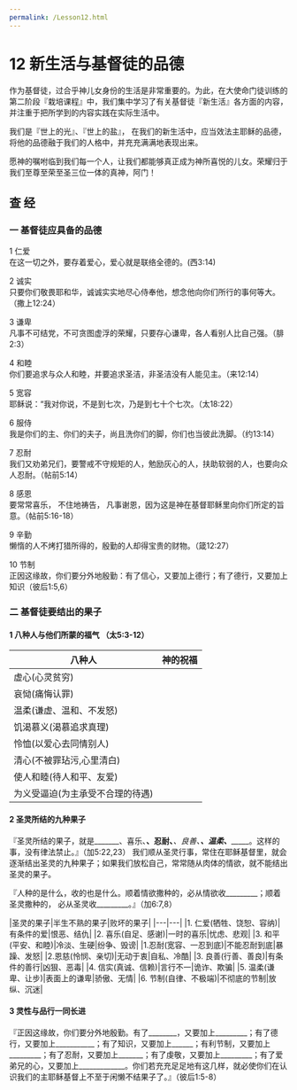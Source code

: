 ```yaml
---
permalink: /Lesson12.html
---
```


# 12 新生活与基督徒的品德

作为基督徒，过合乎神儿女身份的生活是非常重要的。为此，在大使命门徒训练的第二阶段『栽培课程』中，我们集中学习了有关基督徒『新生活』各方面的内容，并注重于把所学到的内容实践在实际生活中。

我们是『世上的光』、『世上的盐』， 在我们的新生活中，应当效法主耶稣的品德，将他的品德融于我们的人格中，并充充满满地表现出来。

愿神的嘱咐临到我们每一个人，让我们都能够真正成为神所喜悦的儿女。荣耀归于我们至尊至荣至圣三位一体的真神，阿门！

## 查 经

### 一 基督徒应具备的品德  
1 仁爱  
  在这一切之外，要存着爱心，爱心就是联络全德的。(西3:14)   

2 诚实  
  只要你们敬畏耶和华，诚诚实实地尽心侍奉他，想念他向你们所行的事何等大。（撒上12:24）  

3 谦卑  
  凡事不可结党，不可贪图虚浮的荣耀，只要存心谦卑，各人看别人比自己强。（腓2:3）

4 和睦  
  你们要追求与众人和睦，并要追求圣洁，非圣洁没有人能见主。（来12:14）

5 宽容  
  耶稣说：“我对你说，不是到七次，乃是到七十个七次。（太18:22）

6 服侍  
  我是你们的主、你们的夫子，尚且洗你们的脚，你们也当彼此洗脚。（约13:14）

7 忍耐  
  我们又劝弟兄们，要警戒不守规矩的人，勉励灰心的人，扶助软弱的人，也要向众人忍耐。（帖前5:14）

8 感恩  
  要常常喜乐， 不住地祷告， 凡事谢恩，因为这是神在基督耶稣里向你们所定的旨意。（帖前5:16-18）

9 辛勤  
  懒惰的人不烤打猎所得的，殷勤的人却得宝贵的财物。（箴12:27）

10 节制  
  正因这缘故，你们要分外地殷勤：有了信心，又要加上德行；有了德行，又要加上知识（彼后1:5,6）

### 二 基督徒要结出的果子

#### 1 八种人与他们所蒙的福气 （太5:3-12）
|**八种人**|**神的祝福**|
|---|---|
|虚心(心灵贫穷)| |
|哀恸(痛悔认罪)| |
|温柔(谦虚、温和、不发怒)| |
|饥渴慕义(渴慕追求真理)| |
|怜恤(以爱心去同情别人)| |
|清心(不被罪玷污,心里清白)| |
|使人和睦(待人和平、友爱)| |
|为义受逼迫(为主承受不合理的待遇)| |


#### 2 圣灵所结的九种果子

『圣灵所结的果子，就是_______、喜乐、________、忍耐、_________、良善、______、温柔、__________。这样的事，没有律法禁止。』（加5:22,23）
我们顺从圣灵行事，常住在耶稣基督里，就会逐渐结出圣灵的九种果子；如果我们放松自己，常常随从肉体的情欲，就不能结出圣灵的果子。

『人种的是什么，收的也是什么。顺着情欲撒种的，必从情欲收_________；顺着圣灵撒种的， 必从圣灵收_________。』（加6:7,8）

|圣灵的果子|半生不熟的果子|败坏的果子|
|---|---|
|1. 仁爱(牺牲、饶恕、容纳)|有条件的爱|恨恶、结仇|
|2. 喜乐(自足、感谢)|一时的喜乐|忧虑、悲观|
|3. 和平(平安、和睦)|冷淡、生硬|纷争、毁谤|
|1.忍耐(宽容、一忍到底)|不能忍耐到底|暴躁、发怒|
|2.恩慈(怜悯、亲切)|无动于衷|自私、冷酷|
|3. 良善(行善、善良)|有条件的善行|凶狠、恶毒|
|4. 信实(真诚、信赖)|言行不一|诡诈、欺骗|
|5. 温柔(谦卑、让步)|表面上的谦卑|骄傲、无情|
|6. 节制(自律、不极端)|不彻底的节制|放纵、沉迷|

#### 3 灵性与品行一同长进

『正因这缘故，你们要分外地殷勤。有了________，又要加上_________；有了德行，又要加上___________；有了知识，又要加上______；有利节制，又要加上_________；有了忍耐，又要加上_______；有了虔敬，又要加上_________；有了爱弟兄的心，又要加上_____________。你们若充充足足地有这几样，就必使你们在认识我们的主耶稣基督上不至于闲懒不结果子了。』（彼后1:5-8）
